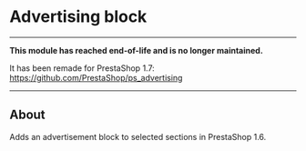 # Advertising block

---

**This module has reached end-of-life and is no longer maintained.**

It has been remade for PrestaShop 1.7: https://github.com/PrestaShop/ps_advertising

---

## About

Adds an advertisement block to selected sections in PrestaShop 1.6.
